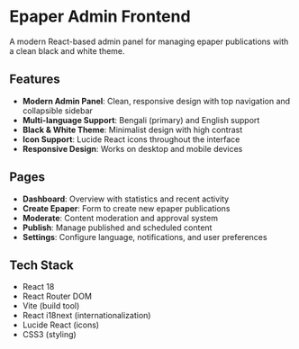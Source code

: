 # Epaper Admin Frontend

A modern React-based admin panel for managing epaper publications with a clean black and white theme.

## Features

- **Modern Admin Panel**: Clean, responsive design with top navigation and collapsible sidebar
- **Multi-language Support**: Bengali (primary) and English support
- **Black & White Theme**: Minimalist design with high contrast
- **Icon Support**: Lucide React icons throughout the interface
- **Responsive Design**: Works on desktop and mobile devices

## Pages

- **Dashboard**: Overview with statistics and recent activity
- **Create Epaper**: Form to create new epaper publications
- **Moderate**: Content moderation and approval system
- **Publish**: Manage published and scheduled content
- **Settings**: Configure language, notifications, and user preferences

## Tech Stack

- React 18
- React Router DOM
- Vite (build tool)
- React i18next (internationalization)
- Lucide React (icons)
- CSS3 (styling)
